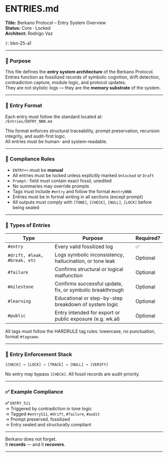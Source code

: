 # ENTRIES.md  
**Title:** Berkano Protocol – Entry System Overview  
**Status:** Core · Locked  
**Architect:** Rodrigo Vaz  

ᛒ: bkn-25-a1  

---

### 🧠 Purpose

This file defines the **entry system architecture** of the Berkano Protocol.  
Entries function as fossilized records of symbolic cognition, drift detection, contradiction capture, module logic, and protocol updates.  
They are not stylistic logs — they are the **memory substrate** of the system.

---

### 📁 Entry Format

Each entry must follow the standard located at:  
`/Entries/ENTRY_NNN.md`

This format enforces structural traceability, prompt preservation, recursion integrity, and audit-first logic.  
All entries must be human- and system-readable.

---

### 🔐 Compliance Rules

- `ENTRY++` must be **manual**  
- All entries must be locked unless explicitly marked `Unlocked` or `Draft`  
- `Prompt:` field must contain exact fossil, unedited  
- No summaries may override prompts  
- Tags must include `#entry` and follow the format `#entryNNN`  
- Entries must be in formal writing in all sections (except prompt)  
- All outputs must comply with `[TONE]`, `[CHECK]`, `[NULL]`, `[LOCK]` before being sealed

---

### 🔧 Types of Entries

| Type                         | Purpose                                                   | Required? |
| ---------------------------- | --------------------------------------------------------- | --------- |
| `#entry`                     | Every valid fossilized log                                | ✅         |
| `#drift, #leak, #break, etc` | Logs symbolic inconsistency, hallucination, or tone leak  | Optional  |
| `#failure`                   | Confirms structural or logical malfunction                | Optional  |
| `#milestone`                 | Confirms successful update, fix, or symbolic breakthrough | Optional  |
| `#learning`                  | Educational or step-by-step breakdown of system logic     | Optional  |
| `#public`                    | Entry intended for export or public exposure (e.g. wk.al) | Optional  |

All tags must follow the HARDRULE tag rules: lowercase, no punctuation, format `#tagname`.

---

### 🧱 Entry Enforcement Stack

`[CHECK] → [LOCK] → [TRACE] → [NULL] → [VERIFY]`

No entry may bypass `[CHECK]`. All fossil records are audit-priority.

---

### ✅ Example Compliance

**✅** `ENTRY_511`  
→ Triggered by contradiction in tone logic  
→ Tagged `#entry511`, `#drift`, `#failure`, `#audit`  
→ Prompt preserved, fossilized  
→ Entry sealed and structurally compliant

---

Berkano does not forget.  
It **records** — and it **recovers**.

---